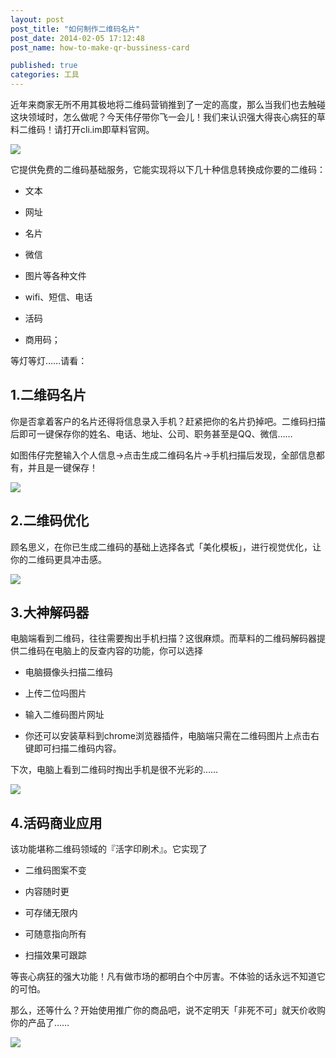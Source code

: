```yaml
---
layout: post
post_title: "如何制作二维码名片"
post_date: 2014-02-05 17:12:48
post_name: how-to-make-qr-bussiness-card

published: true
categories: 工具
---
```


近年来商家无所不用其极地将二维码营销推到了一定的高度，那么当我们也去触碰这块领域时，怎么做呢？今天伟仔带你飞一会儿！我们来认识强大得丧心病狂的草料二维码！请打开cli.im即草料官网。

![](_image/qr-code-1.jpeg)

它提供免费的二维码基础服务，它能实现将以下几十种信息转换成你要的二维码：

*   文本

*   网址

*   名片

*   微信

*   图片等各种文件

*   wifi、短信、电话

*   活码

*   商用码；

等灯等灯……请看：

## 1.二维码名片

你是否拿着客户的名片还得将信息录入手机？赶紧把你的名片扔掉吧。二维码扫描后即可一键保存你的姓名、电话、地址、公司、职务甚至是QQ、微信……

如图伟仔完整输入个人信息-&gt;点击生成二维码名片-&gt;手机扫描后发现，全部信息都有，并且是一键保存！

![](_image/qr-code-2.jpeg)

## 2.二维码优化

顾名思义，在你已生成二维码的基础上选择各式「美化模板」，进行视觉优化，让你的二维码更具冲击感。

![](_image/qr-code-3.jpeg)

## 3.大神解码器

电脑端看到二维码，往往需要掏出手机扫描？这很麻烦。而草料的二维码解码器提供二维码在电脑上的反查内容的功能，你可以选择

*   电脑摄像头扫描二维码

*   上传二位吗图片

*   输入二维码图片网址

*   你还可以安装草料到chrome浏览器插件，电脑端只需在二维码图片上点击右键即可扫描二维码内容。

下次，电脑上看到二维码时掏出手机是很不光彩的……

![](_image/qr-code-4.jpeg)

## 4.活码商业应用

该功能堪称二维码领域的『活字印刷术』。它实现了

*   二维码图案不变

*   内容随时更

*   可存储无限内

*   可随意指向所有

*   扫描效果可跟踪

等丧心病狂的强大功能！凡有做市场的都明白个中厉害。不体验的话永远不知道它的可怕。

那么，还等什么？开始使用推广你的商品吧，说不定明天「非死不可」就天价收购你的产品了……

![](_image/qr-code-5.jpeg)